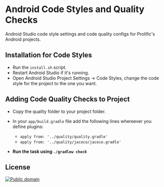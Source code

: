 Android Code Styles and Quality Checks
======================================

Android Studio code style settings and code quality configs for Prolific's Android projects.


Installation for Code Styles
----------------------------

 * Run the `install.sh` script.
 * Restart Android Studio if it's running.
 * Open Android Studio Project Settings -> Code Styles, change the code style for the
   project to the one you want.

Adding Code Quality Checks to Project
-------------------------------------

 * Copy the quality folder to your project folder.
 * In your `app/build.gradle` file add the following lines whereever you define plugins:
 	- `apply from: '../quality/quality.gradle'`
    - `apply from: '../quality/jacoco/jacoco.gradle'`

 * __Run the task using `./gradlew check`__

License
-------

[![Public domain](https://licensebuttons.net/p/zero/1.0/88x31.png)](https://creativecommons.org/publicdomain/zero/1.0/legalcode)
